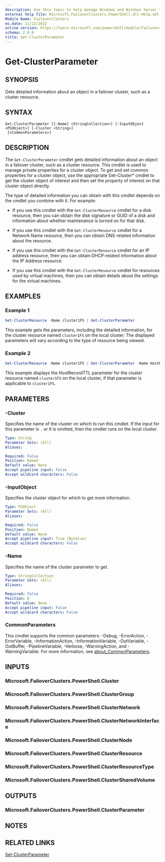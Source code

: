 ```yaml
---
description: Use this topic to help manage Windows and Windows Server technologies with Windows PowerShell.
external help file: Microsoft.FailoverClusters.PowerShell.dll-Help.xml
Module Name: FailoverClusters
ms.date: 11/22/2022
online version: https://learn.microsoft.com/powershell/module/failoverclusters/get-clusterparameter?view=windowsserver2022-ps&wt.mc_id=ps-gethelp
schema: 2.0.0
title: Get-ClusterParameter
---
```


# Get-ClusterParameter

## SYNOPSIS
Gets detailed information about an object in a failover cluster, such as a cluster resource.

## SYNTAX

```
Get-ClusterParameter [[-Name] <StringCollection>] [-InputObject <PSObject>] [-Cluster <String>]
 [<CommonParameters>]
```

## DESCRIPTION

The `Get-ClusterParameter` cmdlet gets detailed information about an object in a failover cluster,
such as a cluster resource. This cmdlet is used to manage private properties for a cluster object.
To get and set common properties for a cluster object, use the appropriate Get-Cluster* cmdlet to
get the cluster object of interest and then set the property of interest on that cluster object
directly.

The type of detailed information you can obtain with this cmdlet depends on the cmdlet you combine
with it. For example:

- If you use this cmdlet with the `Get-ClusterResource` cmdlet for a disk resource, then you can
  obtain the disk signature or GUID of a disk and information about whether maintenance is turned on
  for that disk.

- If you use this cmdlet with the `Get-ClusterResource` cmdlet for a Network Name resource, then
  you can obtain DNS-related information about the resource.

- If you use this cmdlet with the `Get-ClusterResource` cmdlet for an IP address resource, then
  you can obtain DHCP-related information about the IP Address resource.

- If you use this cmdlet with the `Get-ClusterResource` cmdlet for resources used by virtual
  machines, then you can obtain details about the settings for the virtual machines.

## EXAMPLES

### Example 1

```powershell
Get-ClusterResource -Name cluster1FS | Get-ClusterParameter
```

This example gets the parameters, including the detailed information, for the cluster resource named
`cluster1FS` on the local cluster. The displayed parameters will vary according to the type of
resource being viewed.

### Example 2

```powershell
Get-ClusterResource -Name cluster1FS | Get-ClusterParameter -Name HostRecordTTL
```

This example displays the HostRecordTTL parameter for the cluster resource named `cluster1FS` on the
local cluster, if that parameter is applicable to `cluster1FS`.

## PARAMETERS

### -Cluster

Specifies the name of the cluster on which to run this cmdlet. If the input for this parameter is
`.` or it is omitted, then the cmdlet runs on the local cluster.

```yaml
Type: String
Parameter Sets: (All)
Aliases: 

Required: False
Position: Named
Default value: None
Accept pipeline input: False
Accept wildcard characters: False
```

### -InputObject

Specifies the cluster object for which to get more information.

```yaml
Type: PSObject
Parameter Sets: (All)
Aliases: 

Required: False
Position: Named
Default value: None
Accept pipeline input: True (ByValue)
Accept wildcard characters: False
```

### -Name

Specifies the name of the cluster parameter to get.

```yaml
Type: StringCollection
Parameter Sets: (All)
Aliases: 

Required: False
Position: 0
Default value: None
Accept pipeline input: False
Accept wildcard characters: False
```

### CommonParameters

This cmdlet supports the common parameters: -Debug, -ErrorAction, -ErrorVariable,
-InformationAction, -InformationVariable, -OutVariable, -OutBuffer, -PipelineVariable, -Verbose,
-WarningAction, and -WarningVariable. For more information, see
[about_CommonParameters](https://go.microsoft.com/fwlink/?LinkID=113216).

## INPUTS

### Microsoft.FailoverClusters.PowerShell.Cluster

### Microsoft.FailoverClusters.PowerShell.ClusterGroup

### Microsoft.FailoverClusters.PowerShell.ClusterNetwork

### Microsoft.FailoverClusters.PowerShell.ClusterNetworkInterface

### Microsoft.FailoverClusters.PowerShell.ClusterNode

### Microsoft.FailoverClusters.PowerShell.ClusterResource

### Microsoft.FailoverClusters.PowerShell.ClusterResourceType

### Microsoft.FailoverClusters.PowerShell.ClusterSharedVolume

## OUTPUTS

### Microsoft.FailoverClusters.PowerShell.ClusterParameter

## NOTES

## RELATED LINKS

[Set-ClusterParameter](./Set-ClusterParameter.md)
